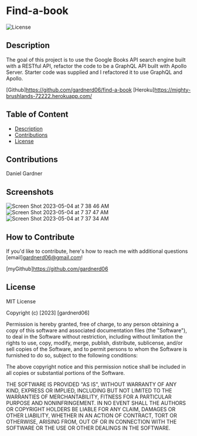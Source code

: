 # Find-a-book

 ![License](https://img.shields.io/badge/License-MIT-orange)

## Description

The goal of this project is to use the Google Books API search engine built with a RESTful API, refactor the code to be a GraphQL API built with Apollo Server. Starter code was supplied and I refactored it to use GraphQL and Apollo.

[Github]<https://github.com/gardnerd06/find-a-book>
[Heroku]<https://mighty-brushlands-72222.herokuapp.com/>

## Table of Content

- [Description](#description)
- [Contributions](#contributions)
- [License](#license)

## Contributions

Daniel Gardner

## Screenshots
![Screen Shot 2023-05-04 at 7 38 46 AM](https://user-images.githubusercontent.com/115792714/236194036-9a8df5dc-7e82-48aa-b9a6-19fd38bbbe4c.png)
![Screen Shot 2023-05-04 at 7 37 47 AM](https://user-images.githubusercontent.com/115792714/236194081-84ecdbbd-0bac-4cc1-a4d7-7500266ee2b0.png)
![Screen Shot 2023-05-04 at 7 37 34 AM](https://user-images.githubusercontent.com/115792714/236194109-4001eac8-4395-4090-a870-70d83bb9d737.png)

## How to Contribute

If you'd like to contribute, here's how to reach me with additional questions [email]gardnerd06@gmail.com!

[myGithub]<https://github.com/gardnerd06>

## License

MIT License

Copyright (c) [2023] [gardnerd06]

Permission is hereby granted, free of charge, to any person obtaining a copy of this software and associated documentation files (the "Software"), to deal in the Software without restriction, including without limitation the rights to use, copy, modify, merge, publish, distribute, sublicense, and/or sell copies of the Software, and to permit persons to whom the Software is furnished to do so, subject to the following conditions:

The above copyright notice and this permission notice shall be included in all copies or substantial portions of the Software.

THE SOFTWARE IS PROVIDED "AS IS", WITHOUT WARRANTY OF ANY KIND, EXPRESS OR IMPLIED, INCLUDING BUT NOT LIMITED TO THE WARRANTIES OF MERCHANTABILITY, FITNESS FOR A PARTICULAR PURPOSE AND NONINFRINGEMENT. IN NO EVENT SHALL THE AUTHORS OR COPYRIGHT HOLDERS BE LIABLE FOR ANY CLAIM, DAMAGES OR OTHER LIABILITY, WHETHER IN AN ACTION OF CONTRACT, TORT OR OTHERWISE, ARISING FROM, OUT OF OR IN CONNECTION WITH THE SOFTWARE OR THE USE OR OTHER DEALINGS IN THE SOFTWARE.

